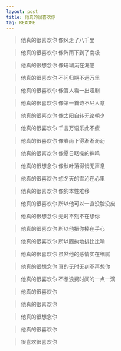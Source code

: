 ```yaml
---
layout: post
title: 他真的很喜欢你
tag: README
---
```


>他真的很喜欢你  像风走了八千里

>他真的很喜欢你  像阵雨下到了南极

>他真的很想念你  像珊瑚沉在海底

>他真的很喜欢你  不问归期不远万里

>他真的很喜欢你  像盲人看一出哑剧

>他真的很喜欢你  像第一首诗不尽人意

>他真的很喜欢你 像太阳自转无论朝夕

>他真的很喜欢你
千言万语乐此不疲

>他真的很喜欢你
像春雨下得淅淅沥沥

>他真的很喜欢你
像夏日聒噪的蝉鸣

>他真的很想念你
像秋叶落得悄无声息

>他真的很喜欢你
想冬天的雪沁在心里

>他真的很喜欢你
像狗本性难移

>他真的很喜欢你
所以他可以一直没脸没皮

>他真的很想念你
无时不刻不在想你

>他真的很喜欢你
所以他把你捧在手心

>他真的很喜欢你
所以固执地排比比喻

>他真的很喜欢你
虽然他的感情实在细腻

>他真的很想念你
真的无时无刻不再想你

>他真的很喜欢你
不想浪费时间的一点一滴

>他真的很喜欢你

>他真的很喜欢你

>他真的很想念你

>他真的很喜欢你

>很喜欢很喜欢你

